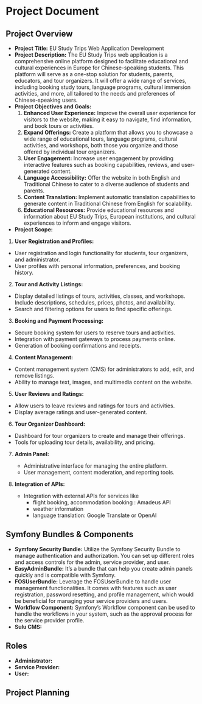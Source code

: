 # Project Document

## Project Overview

- **Project Title:** EU Study Trips Web Application Development
- **Project Description:** The EU Study Trips web application is a comprehensive online platform designed to facilitate educational and cultural experiences in Europe for Chinese-speaking students. This platform will serve as a one-stop solution for students, parents, educators, and tour organizers. It will offer a wide range of services, including booking study tours, language programs, cultural immersion activities, and more, all tailored to the needs and preferences of Chinese-speaking users.
- **Project Objectives and Goals:**
  1.  **Enhanced User Experience:** Improve the overall user experience for visitors to the website, making it easy to navigate, find information, and book tours or activities.
  2.  **Expand Offerings:** Create a platform that allows you to showcase a wide range of educational tours, language programs, cultural activities, and workshops, both those you organize and those offered by individual tour organizers.
  3.  **User Engagement:** Increase user engagement by providing interactive features such as booking capabilities, reviews, and user-generated content.
  4.  **Language Accessibility:** Offer the website in both English and Traditional Chinese to cater to a diverse audience of students and parents.
  5.  **Content Translation:** Implement automatic translation capabilities to generate content in Traditional Chinese from English for scalability.
  6.  **Educational Resources:** Provide educational resources and information about EU Study Trips, European institutions, and cultural experiences to inform and engage visitors.
- **Project Scope:**

1.  **User Registration and Profiles:**

- User registration and login functionality for students, tour organizers, and administrator.
- User profiles with personal information, preferences, and booking history.

2.  **Tour and Activity Listings:**

- Display detailed listings of tours, activities, classes, and workshops. Include descriptions, schedules, prices, photos, and availability.
- Search and filtering options for users to find specific offerings.

3.  **Booking and Payment Processing:**

- Secure booking system for users to reserve tours and activities.
- Integration with payment gateways to process payments online.
- Generation of booking confirmations and receipts.

4. **Content Management:**

- Content management system (CMS) for administrators to add, edit, and remove listings.
- Ability to manage text, images, and multimedia content on the website.

5.  **User Reviews and Ratings:**

- Allow users to leave reviews and ratings for tours and activities.
- Display average ratings and user-generated content.

6. **Tour Organizer Dashboard:**

- Dashboard for tour organizers to create and manage their offerings.
- Tools for uploading tour details, availability, and pricing.

7. **Admin Panel:**

   - Administrative interface for managing the entire platform.
   - User management, content moderation, and reporting tools.

8. **Integration of APIs:**
   - Integration with external APIs for services like 
     - flight booking, accommodation booking : Amadeus API
     - weather information
     - language translation: Google Translate or OpenAI

## Symfony Bundles & Components 
-  **Symfony Security Bundle:** Utilize the Symfony Security Bundle to manage authentication and authorization. You can set up different roles and access controls for the admin, service provider, and user.
- **EasyAdminBundle:** It’s a bundle that can help you create admin panels quickly and is compatible with Symfony.
- **FOSUserBundle:** Leverage the FOSUserBundle to handle user management functionalities. It comes with features such as user registration, password resetting, and profile management, which would be beneficial for managing your service providers and users.
- **Workflow Component:** Symfony’s Workflow component can be used to handle the workflows in your system, such as the approval process for the service provider profile.
- **Sulu CMS:**


## Roles
- **Administrator:**
- **Service Provider:**
- **User:**
## Project Planning
